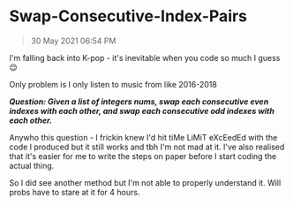 # Swap-Consecutive-Index-Pairs

>30 May 2021 06:54 PM

I'm falling back into K-pop - it's inevitable when you code so much I guess 😌

Only problem is I only listen to music from like 2016-2018 

***Question: Given a list of integers nums, swap each consecutive even indexes with each other, and swap each consecutive odd indexes with each other.***

Anywho this question - I frickin knew I'd hit tiMe LiMiT eXcEedEd with the code I produced but it still works and tbh I'm not mad at it. I've also realised that it's easier for me to write the steps on paper before I start coding the actual thing.

So I did see another method but I'm not able to properly understand it. Will probs have to stare at it for 4 hours.

